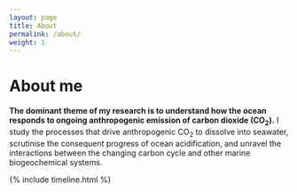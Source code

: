 ```yaml
---
layout: page
title: About
permalink: /about/
weight: 1
---
```


# **About me**

**The dominant theme of my research is to understand how the ocean responds to ongoing anthropogenic emission of carbon dioxide (CO<sub>2</sub>).** I study the processes that drive anthropogenic CO<sub>2</sub> to dissolve into seawater, scrutinise the consequent progress of ocean acidification, and unravel the interactions between the changing carbon cycle and other marine biogeochemical systems.

<!--
<div class="row">
{% include skills.html title="Programming Skills" source=site.data.programming-skills %}
{% include skills.html title="Other Skills" source=site.data.other-skills %}
</div>
-->

<div class="row">
{% include timeline.html %}
</div>
